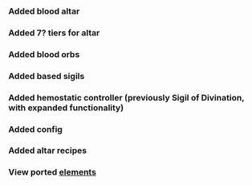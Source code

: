 ### Added blood altar
### Added 7? tiers for altar
### Added blood orbs
### Added based sigils
### Added hemostatic controller (previously Sigil of Divination, with expanded functionality)
### Added config
### Added altar recipes
### View ported [elements](https://github.com/easynull/Hemomancy/blob/1.21.4-neo/src/main/java/com/easynull/hemomancy/registers/HcElements.java#L24)